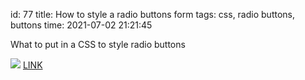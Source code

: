 id: 77
title: How to style a radio buttons form
tags: css, radio buttons, buttons
time: 2021-07-02 21:21:45

What to put in a CSS to style radio buttons

![](http://localhost/bkmks_fotos/pics/113)
[LINK](https://tinyurl.com/y7xeckhh)